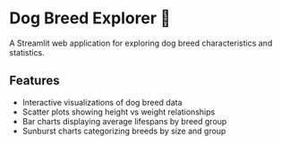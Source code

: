 # Dog Breed Explorer 🐶

A Streamlit web application for exploring dog breed characteristics and
statistics.

## Features

- Interactive visualizations of dog breed data
- Scatter plots showing height vs weight relationships
- Bar charts displaying average lifespans by breed group
- Sunburst charts categorizing breeds by size and group

